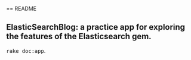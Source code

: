== README

## ElasticSearchBlog:  a practice app for exploring the features of the Elasticsearch gem.

<tt>rake doc:app</tt>.

